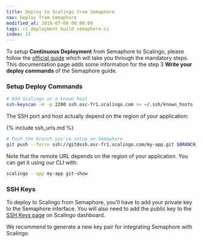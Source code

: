 ```yaml
---
title: Deploy to Scalingo from Semaphore
nav: Deploy from Semaphore
modified_at: 2019-07-08 00:00:00
tags: ci deployment build semaphore-ci
index: 23
---
```


To setup **Continuous Deployment** from Semaphore to Scalingo, please follow
the [official
guide](https://semaphoreci.com/docs/deploying-with-git-deploy.html) which will
take you through the mandatory steps. This documentation page adds some information for the step 3 **Write your deploy commands** of the Semaphore guide.

### Setup Deploy Commands

```bash
# Add Scalingo as a known host
ssh-keyscan -H -p 2200 ssh.osc-fr1.scalingo.com >> ~/.ssh/known_hosts
```

The SSH port and host actually depend on the region of your application:

{% include ssh_urls.md %}

```bash
# Push the branch you've setup on Semaphore
git push --force ssh://git@ssh.osc-fr1.scalingo.com/my-app.git $BRANCH_NAME:master
```

Note that the remote URL depends on the region of your application. You can get
it using our CLI with:

```bash
scalingo --app my-app git-show
```

### SSH Keys

To deploy to Scalingo from Semaphore, you'll have to add your private key to the Semaphore interface. You will also need to add the public key to the [SSH Keys page](https://my.scalingo.com/keys) on Scalingo dashboard.

We recommend to generate a new key pair for integrating Semaphore with Scalingo.
